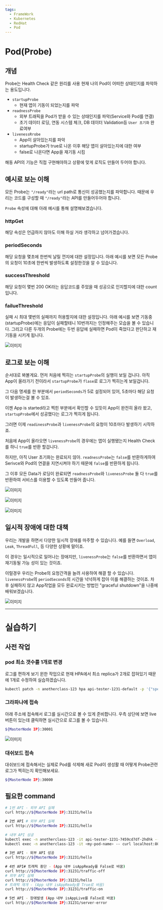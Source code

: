 ```yaml
---
tags:
  - FrameWork
  - Kubernetes
  - RedHat
  - Pod
---
```

# Pod(Probe)
## 개념
Probe는 Health Check 같은 원리를 사용 현재 나의 Pod이 어떠한 상태인지를 파악하는 용도입니다.

- `startupProbe`
	-  현재 앱이 기동이 되었는지를 파악
- `readnessProbe`
	- 외부 트래픽을 Pod가 받을 수 있는 상태인지를 파악(Service와 Pod를 연결)
	- 초기 데이터 로딩, 연동 시스템 체크, DB 데이터 Validation등 `User 초기화` 완료여부
- `livenessRrobe`
	- App이 살아있는지를 파악
	- startupProbe가 true로 나온 이후 해당 앱이 살아있는지에 대한 여부
	- false로 나온다면 App을 재기동 시킴

해동 API의 기능은 직접 구현해야하고 상황에 맞게 로직도 만들어 두어야 합니다.

## 예시로 보는 이해
모든 Probe는 `"/ready"`라는 url path로 통신이 성공했는지를 파악합니다.
때문에 우리는 코드를 구성할 때 `"/ready"`라는 API를 만들어두어야 합니다.

`Probe` 속성에 대해 아래 예시를 통해 설명해보겠습니다.

### httpGet
해당 속성은 언급하지 않아도 이해 하실 거라 생각하고 넘어가겠습니다.

### periodSeconds
해당 요청을 몇초에 한번씩 날릴 껀지에 대한 설정입니다.
아래 예시를 보면 모든 Probe의 요청이 10초에 한번씩 발생하도록 설정한것을 알 수 있습니다.

### successThreshold
해당 요청이 몇번 200 OK라는 응답코드를 주었을 때 성공으로 인지할지에 대한 count입니다.

### failueThreshold
실패 시 최대 몇번의 실패까지 허용할지에 대한 설정입니다.
아래 예시를 보면 기동중(startupProbe)에는 응답이 실패할테니 10번까지는 인정해주는 모습을 볼 수 있습니다.
그리고 다른 두개의 Probe에는 두번 응답에 실패하면 Pod이 죽었다고 판단하고 재기동을 시키게 됩니다.

![이미지](https://github.com/SubiYoon/SubiYoon.github.io/blob/main/Attached%20File/스크린샷%202025-03-09%20오후%206.22.57.png?raw=true)

## 로그로 보는 이해
순서대로 봐볼게요.
먼저 처음에 찍히는 `startupProbe`의 실행이 보일 겁니다. 아직 App이 올라가기 전이라서 `startupProbe`가 `flase`로 로그가 찍히는게 보일겁니다.

그 다음 명세를 한 부분에서 `periodSeconds`가 5로 설정되어 있어, 5초마다 해당 요청이 발생하는걸 볼 수 있죠.

이젠 App is started라고 찍힌 부분에서 확인할 수 있듯이 App이 완전히 올라 왔고, `startupProbe`에서 성공했다는 로그가 찍히게 됩니다.

그러면 이제 `readinessProbe`과 `livenessProbe`의 요청이 10초마다 발생하기 시작하죠.

처음에 App이 올라오면 `livenessProbe`의 경우에는 앱이 실행됐는지 Health Check를 하니 `true`를 반환 할겁니다.

하지만, 아직 User 초기화는 완료되지 않아. `readnessProbe`는 `false`를 반환하게하여 Serivce와 Pod의 연결을 지연시켜야 하기 때문에 `false`를 반환하게 됩니다.

그 이후 모든 Data가 로딩이 완료되면 `readnessProbe`와 `livenessProbe` 둘 다 `true`를 반환하여 서비스를 이용할 수 있도록 만들어 줍니다.

![이미지](https://github.com/SubiYoon/SubiYoon.github.io/blob/main/Attached%20File/스크린샷%202025-03-09%20오후%208.00.22.png?raw=true)

![이미지](https://github.com/SubiYoon/SubiYoon.github.io/blob/main/Attached%20File/스크린샷%202025-03-09%20오후%208.22.32.png?raw=true)

![이미지](https://github.com/SubiYoon/SubiYoon.github.io/blob/main/Attached%20File/스크린샷%202025-03-09%20오후%208.25.56.png?raw=true)

## 일시적 장애에 대한 대책
우리는 개발을 하면서 다양한 일시적 장애를 마주할 수 있습니다.
예를 들면 `Overload`, `Leak`, `ThreadFull`, 등 다양한 상황에 말이죠.

이 경우는 일시적으로 일어나는 장애지만, `livenessProbe`는 `false`를 반환하면서 앱이 재기동될 가능 성이 있는 것이죠.

이럴경우 우리는 Probe의 요청간격을 늘려 사용하여 해결 할 수 있습니다.
`livenessProbe`의 `periodSeconds`의 시간을 넉넉하게 잡아 이를 해결하는 것이죠.
차후 실패하지 않고 App작업을 모두 완료시키는 방법인 "graceful shutdown"을 나중에 배워보겠습니다.

![이미지](https://github.com/SubiYoon/SubiYoon.github.io/blob/main/Attached%20File/스크린샷%202025-03-09%20오후%208.40.21.png?raw=true)


---
# 실습하기
## 사전 작업
### pod 최소 갯수를 1개로 변경
로그를 편하게 보기 윈한 작업으로 현재 HPA에서 최소 replica가 2개로 잡혀있기 때문에 1개로 수정하여 실습하겠습니다.

```bash
kubectl patch -n anotherclass-123 hpa api-tester-1231-default -p '{"spec":{"minReplicas":1}}'
```

### 그라파나에 접속
아래 주소에 접속해서 로그를 실시간으로 볼 수 있게 준비합니다.
우측 상단에 보면 live버튼이 있는데 클릭하면 실시간으로 로그를 볼 수 있습니다.
```bash
${MasterNode IP}:30001
```
![이미지](https://github.com/SubiYoon/SubiYoon.github.io/blob/main/Attached%20File/스크린샷%202025-03-09%20오후%209.04.25.png?raw=true)

### 대쉬보드 접속
대쉬보드에 접속해서는 실제로 Pod를 삭제해 새로 Pod이 생성활 때 어떻게 Probe관련 로그가 찍히는지 확인해보세요.
```bash
${MasterNode IP}:30000
```

## 필요한 command
```bash
# 1번 API - 외부 API 실패  
curl http://${MasterNode IP}:31231/hello  
  
﻿# 2번 API # 외부 API 실패  
curl http://${MasterNode IP}:31231/hello  
  
# 내부 API 성공  
kubectl exec -n anotherclass-123 -it api-tester-1231-7459cd7df-2hdhk -- curl localhost:8080/hello  
kubectl exec -n anotherclass-123 -it <my-pod-name> -- curl localhost:8080/hello  
  
﻿# 3번 API - 외부 API 성공  
curl http://${MasterNode IP}:31231/hello  
  
﻿# 4번 API# 트래픽 중단 - (App 내부 isAppReady를 False로 바꿈)  
curl http://${MasterNode IP}:31231/traffic-off  
# 외부 API 실패  
curl http://${MasterNode IP}:31231/hello﻿
# 트래픽 재개 - (App 내부 isAppReady를 True로 바꿈)  
curl http://${MasterNode IP}:31231/traffic-on  
  
﻿# 5번 API - 장애발생 (App 내부 isAppLive를 False로 바꿈)  
curl http://${MasterNode IP}:31231/server-error
```
